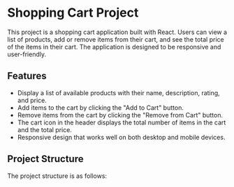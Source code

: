 # Shopping Cart Project

This project is a shopping cart application built with React. Users can view a list of products, add or remove items from their cart, and see the total price of the items in their cart. The application is designed to be responsive and user-friendly.

## Features

- Display a list of available products with their name, description, rating, and price.
- Add items to the cart by clicking the "Add to Cart" button.
- Remove items from the cart by clicking the "Remove from Cart" button.
- The cart icon in the header displays the total number of items in the cart and the total price.
- Responsive design that works well on both desktop and mobile devices.

## Project Structure

The project structure is as follows:

